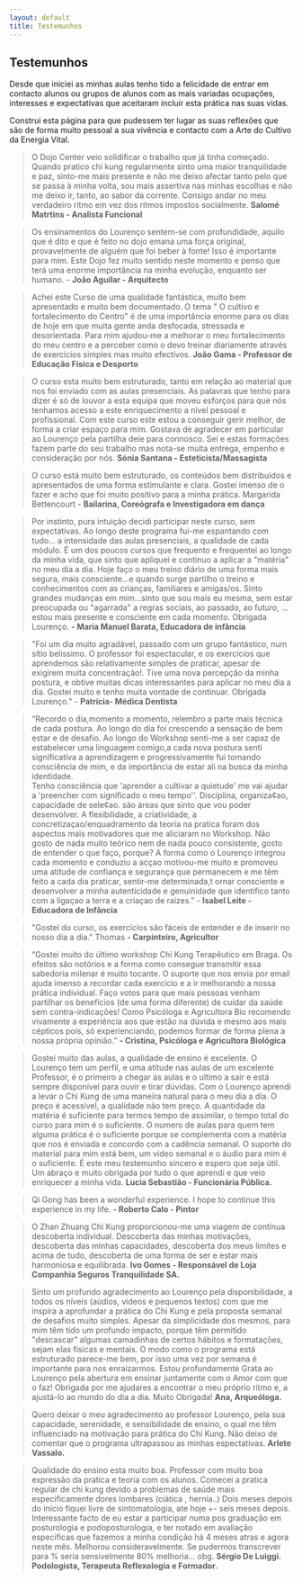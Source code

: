 ```yaml
---
layout: default
title: Testemunhos
---
```


## Testemunhos

Desde que iniciei as minhas aulas tenho tido a felicidade de entrar em contacto alunos ou grupos de alunos com as mais variadas ocupações, interesses e expectativas que aceitaram incluir esta prática nas suas vidas. 

Construi esta página para que pudessem ter lugar as suas reflexões que são de forma muito pessoal a sua vivência e contacto com a Arte do Cultivo da Energia Vital. 

>O Dojo Center veio solidificar o trabalho que já tinha começado. Quando pratico chi kung regularmente sinto uma maior tranquilidade e paz, sinto-me mais presente e não me deixo afectar tanto pelo que se passa à minha volta, sou mais assertiva nas minhas escolhas e não me deixo ir, tanto, ao sabor da corrente. Consigo andar no meu verdadeiro ritmo em vez dos ritmos impostos socialmente. **Salomé Matrtins - Analista Funcional**


>Os ensinamentos do Lourenço sentem-se com profundidade, aquilo que é dito e que é feito no dojo emana uma força original, provavelmente de alguém que foi beber à fonte! Isso é importante para mim. Este Dojo fez muito sentido neste momento e penso que terá uma enorme importância na minha evolução, enquanto ser humano. - **João Aguilar - Arquitecto**

>Achei este Curso de uma qualidade fantástica,  muito bem apresentado e muito bem documentado. O tema " O cultivo e fortalecimento do Centro" é de uma importância enorme para os dias de hoje em que muita gente anda desfocada, stressada e desorientada. Para mim ajudou-me a melhorar o meu fortalecimento do meu centro e a perceber como o devo treinar diariamente através de exercícios simples mas muito efectivos. **João Gama - Professor de Educação Física e Desporto**

>O curso esta muito bem estruturado, tanto em relação ao material que nos foi enviado com as aulas presenciais. As palavras que tenho para dizer é só de louvor a esta equipa que moveu esforços para que nós tenhamos acesso a este enriquecimento a nível pessoal e profissional. Com este curso este estou a conseguir gerir melhor, de forma a criar espaço para mim. Gostava de agradecer em particular ao Lourenço pela  partilha dele para connosco. Sei e estas formações fazem parte do seu trabalho mas nota-se muita entrega, empenho e consideração por nós. **Sónia Santana - Esteticista/Massagista** 

>O curso está muito bem estruturado, os conteúdos bem distribuídos e apresentados de uma forma estimulante e clara.
Gostei imenso de o fazer e acho que foi muito positivo para a minha prática. 
Margarida Bettencourt - **Bailarina, Coreógrafa e Investigadora em dança**

>Por instinto, pura intuição decidi participar neste curso, sem expectativas. Ao longo deste programa fui-me espantando com tudo... a intensidade das aulas presenciais, a qualidade de cada módulo. É um dos poucos cursos que frequento e frequentei ao longo da minha vida, que sinto que apliquei e continuo a aplicar a "matéria" no meu dia a dia. Hoje faço o meu treino diário de uma forma mais segura, mais consciente...e quando surge partilho o treino e conhecimentos com as crianças, familiares e amigas/os. Sinto grandes mudanças em mim...sinto que sou mais eu mesma, sem estar preocupada ou "agarrada" a regras sociais, ao passado, ao futuro, ... estou mais presente e consciente em cada momento. Obrigada Lourenço. **- Maria Manuel Barata, Educadora de infância**
 

>"Foi um dia muito agradável, passado com um grupo fantástico, num sítio belíssimo. O professor foi espectacular, e os exercícios que aprendemos são relativamente simples de praticar, apesar de exigirem muita concentração!. 
Tive  uma nova percepção da minha postura, e obtive muitas dicas interessantes para aplicar no meu dia a dia. Gostei muito e tenho muita vontade de continuar. Obrigada Lourenço." - **Patrícia- Médica Dentista**

>“Recordo o dia,momento a momento, relembro a parte mais técnica de cada postura. Ao longo do dia foi crescendo a sensação de bem estar e de desafio. 
Ao longo do Workshop senti-me a ser capaz de estabelecer uma linguagem comigo,a cada nova postura senti significativa a aprendizagem e progressivamente fui tomando consciência de mim, e da importância de estar ali na busca da minha identidade.    
Tenho consciência que 'aprender a cultivar a quietude' me vai ajudar a 'preencher com significado o meu tempo''. Disciplina, organiza¢ao, capacidade de sele¢ao. são áreas que sinto que vou poder desenvolver.
A flexibilidade, a criatividade, a concretizaçao/enquadramento da teoria na pratica foram dos aspectos mais motivadores que me aliciaram no Workshop. 
Não gosto de nada muito teórico nem de nada pouco consistente, gosto de entender o que faço, porque? A forma como o Lourenço integrou cada momento e conduziu a acçao motivou-me muito e promoveu uma atitude de confiança e segurança que permanecem e me têm feito a cada dia praticar, sentir-me determinada,t ornar consciente e desenvolver a minha autenticidade e genuinidade que identifico tanto com a ligaçao a terra e a criaçao de raízes.” - **Isabel Leite - Educadora de Infância**

>"Gostei do curso, os exercícios são fáceis de entender e de inserir no nosso dia a dia." Thomas **- Carpinteiro, Agricultor**

>“Gostei muito do último workshop Chi Kung Terapêutico em Braga.  Os efeitos são notórios e a forma como consegue transmitir essa sabedoria milenar é muito tocante.
O suporte que nos envia por email ajuda imenso a recordar cada exercício e a ir melhorando a nossa prática individual.
Faço votos para que mais pessoas venham partilhar os benefícios (de uma forma diferente) de cuidar da saúde sem contra-indicações!
Como Psicóloga e Agricultora Bio recomendo vivamente a experiência aos que estão na dúvida e mesmo aos mais cépticos pois, só experienciando, podemos formar de forma plena a nossa própria opinião.” **- Cristina, Psicóloga e Agricultora Biológica**

>Gostei muito das aulas, a qualidade de ensino é excelente. O Lourenço tem um perfil, e uma atitude nas aulas de um excelente Professor, é o primeiro a chegar ás aulas e o ultimo a sair e está sempre disponível para ouvir e tirar dúvidas. Com o Lourenço aprendi a levar o Chi Kung de uma maneira natural para o meu dia a dia. O preço é acessível, a qualidade não tem preço. A quantidade da matéria é suficiente para termos tempo de assimilar, o tempo total do curso para mim é o suficiente. O numero de aulas para quem tem alguma prática é o suficiente porque se complementa com a matéria que nos é enviada e concordo com a cadência semanal. O suporte do material para mim está bem, um vídeo semanal e o áudio para mim é o suficiente. É este meu testemunho sincero e espero que seja útil. Um abraço e muito obrigada por tudo o que aprendi e que veio enriquecer a minha vida.
>**Lucia Sebastião - Funcionária Pública.**

>Qi Gong has been a wonderful experience. I hope to continue this experience in my life. **- Roberto Calo - Pintor**

>O Zhan Zhuang Chi Kung proporcionou-me uma viagem de contínua descoberta individual. Descoberta das minhas motivações, descoberta das minhas capacidades, descoberta dos meus limites e acima de tudo, descoberta de uma forma de ser e estar mais harmoniosa e equilibrada.
>**Ivo Gomes - Responsável de Loja Companhia Seguros Tranquilidade SA.**

>Sinto um profundo agradecimento ao Lourenço pela disponibilidade, a todos os níveis (aúdios, videos e pequenos textos) com que me inspira a aprofundar a prática do Chi Kung e pela proposta semanal de desafios muito simples. Apesar da simplicidade dos mesmos, para mim têm tido um profundo impacto, porque têm permitido "descascar" algumas camadinhas de certos hábitos e formatações, sejam elas físicas e mentais. O modo como o programa está estruturado parece-me bem, por isso uma vez por semana é importante para nos enraizarmos. Estou profundamente Grata ao Lourenço pela abertura em ensinar juntamente com o Amor com que o faz! Obrigada por me ajudares a encontrar o meu próprio ritmo e, a ajustá-lo ao mundo do dia a dia. Muito Obrigada!
>**Ana, Arqueóloga.**

>Quero deixar o meu agradecimento ao professor Lourenço, pela sua capacidade, serenidade, e sensibilidade de ensino, o qual me têm influenciado na motivação para prática do Chi Kung. Não deixo de comentar que o programa ultrapassou as minhas espectativas. 
>**Arlete Vassalo.**

>Qualidade do ensino esta muito boa. Professor com muito boa expressão da pratica e teoria com os alunos. Comecei a pratica regular de chi kung devido a problemas de saúde mais especificamente dores lombares (ciática , hernia..) Dois meses depois do início fiquei livre de sintomatologia, ate hoje +- seis meses depois. Interessante facto de eu estar a participar numa pos graduação em posturologia e podoposturologia, e ter notado em avaliação especificas que fazemos a minha condição há 4 meses atras e agora neste mês. Melhorou consideravelmente. Se pudermos transcrever para % seria sensivelmente 80% melhoria... obg.
>**Sérgio De Luiggi. Podologista, Terapeuta Reflexologia e Formador.**

